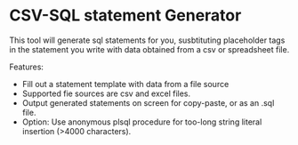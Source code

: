# CSV-SQL statement Generator

This tool will generate sql statements for you, susbtituting placeholder tags in the statement you write with data obtained from a csv or spreadsheet file.

Features:

- Fill out a statement template with data from a file source
- Supported fie sources are csv and excel files.
- Output generated statements on screen for copy-paste, or as an .sql file.
- Option: Use anonymous plsql procedure for too-long string literal insertion (>4000 characters).
